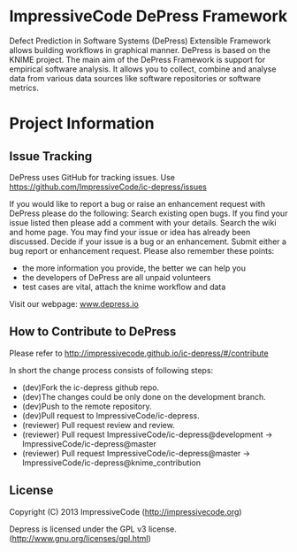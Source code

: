 ImpressiveCode DePress Framework
===================
Defect Prediction in Software Systems (DePress) Extensible Framework  allows building workflows in graphical manner. DePress is based on the KNIME project. The main aim of the DePress Framework is support for empirical software analysis. It allows you to collect, combine and analyse data from various data sources like software repositories or software metrics.

# Project Information

## Issue Tracking
DePress uses GitHub for tracking issues. Use https://github.com/ImpressiveCode/ic-depress/issues

If you would like to report a bug or raise an enhancement request with DePress please do the following:
Search existing open bugs. If you find your issue listed then please add a comment with your details.
Search the wiki and home page. You may find your issue or idea has already been discussed.
Decide if your issue is a bug or an enhancement.
Submit either a bug report or enhancement request.
Please also remember these points:
 - the more information you provide, the better we can help you
 - the developers of DePress are all unpaid volunteers
 - test cases are vital, attach the knime workflow and data


Visit our webpage: www.depress.io

## How to Contribute to DePress

Please refer to http://impressivecode.github.io/ic-depress/#/contribute

In short the change process consists of following steps:
* (dev)Fork the ic-depress github repo.
* (dev)The changes could be only done on the development branch.
* (dev)Push to the remote repository.
* (dev)Pull request to ImpressiveCode/ic-depress.
* (reviewer) Pull request review and review.
* (reviewer) Pull request ImpressiveCode/ic-depress@development -> ImpressiveCode/ic-depress@master
* (reviewer) Pull request ImpressiveCode/ic-depress@master -> ImpressiveCode/ic-depress@knime_contribution

## License
Copyright (C) 2013 ImpressiveCode (http://impressivecode.org)

Depress is licensed under the GPL v3 license. (http://www.gnu.org/licenses/gpl.html)
